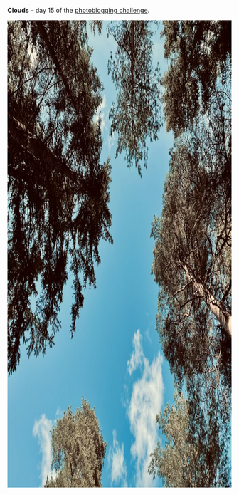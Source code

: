 ---
---

**Clouds** – day 15 of the [photoblogging challenge](https://micro.welltempered.net/2022/04/30/the-may-photoblogging.html).

<img src="/images/clouds.jpg" alt="A blue sky with a few cumulus clouds framed by pine trees. Shot from the ground, straight up." width="1400" height="1050" />
